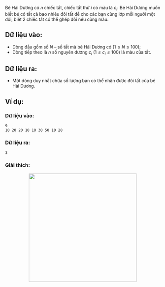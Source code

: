 Bé Hải Dương có $n$ chiếc tất, chiếc tất thứ $i$ có màu là $c_i$. Bé Hải Dương muốn biết bé có tất cả bao nhiêu đôi tất để cho các bạn cùng lớp mỗi người một đôi, biết $2$ chiếc tất có thể ghép đôi nếu cùng màu.

## Dữ liệu vào: 
- Dòng đầu gồm số $N$ – số tất mà bé Hải Dương có $(1≤ N ≤ 100)$;
- Dòng tiếp theo là $n$ số nguyên dương $c_i\ (1≤c_i≤100)$ là màu của tất.

## Dữ liệu ra:
- Một dòng duy nhất chứa số lượng bạn có thể nhận được đôi tất của bé Hải Dương.

## Ví dụ: 
### Dữ liệu vào:	
```
9
10 20 20 10 10 30 50 10 20
```

### Dữ liệu ra:
```
3	 
```

### Giải thích:
<center><img src="/images/problems/223/SOCK.png" width="350px" /></center>